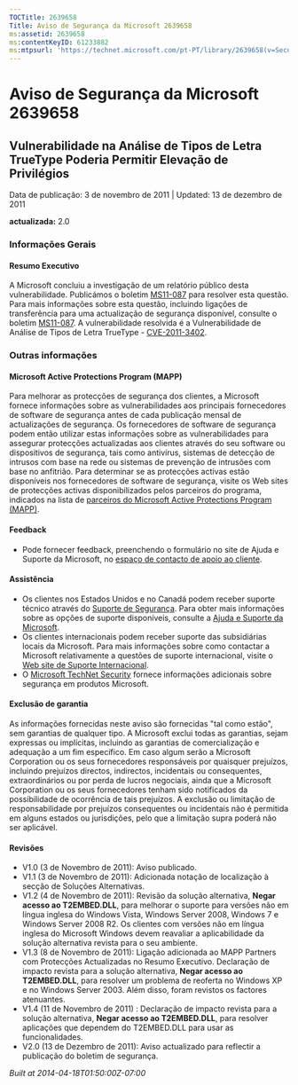 ```yaml
---
TOCTitle: 2639658
Title: Aviso de Segurança da Microsoft 2639658
ms:assetid: 2639658
ms:contentKeyID: 61233882
ms:mtpsurl: 'https://technet.microsoft.com/pt-PT/library/2639658(v=Security.10)'
---
```


Aviso de Segurança da Microsoft 2639658
=======================================

Vulnerabilidade na Análise de Tipos de Letra TrueType Poderia Permitir Elevação de Privilégios
----------------------------------------------------------------------------------------------

Data de publicação: 3 de novembro de 2011 | Updated: 13 de dezembro de 2011

**actualizada:** 2.0

### Informações Gerais

#### Resumo Executivo

A Microsoft concluiu a investigação de um relatório público desta vulnerabilidade. Publicámos o boletim [MS11-087](http://go.microsoft.com/fwlink/?linkid=233008) para resolver esta questão. Para mais informações sobre esta questão, incluindo ligações de transferência para uma actualização de segurança disponível, consulte o boletim [MS11-087](http://go.microsoft.com/fwlink/?linkid=233008). A vulnerabilidade resolvida é a Vulnerabilidade de Análise de Tipos de Letra TrueType - [CVE-2011-3402](http://www.cve.mitre.org/cgi-bin/cvename.cgi?name=cve-2011-3402).

### Outras informações

#### Microsoft Active Protections Program (MAPP)

Para melhorar as protecções de segurança dos clientes, a Microsoft fornece informações sobre as vulnerabilidades aos principais fornecedores de software de segurança antes de cada publicação mensal de actualizações de segurança. Os fornecedores de software de segurança podem então utilizar estas informações sobre as vulnerabilidades para assegurar protecções actualizadas aos clientes através do seu software ou dispositivos de segurança, tais como antivírus, sistemas de detecção de intrusos com base na rede ou sistemas de prevenção de intrusões com base no anfitrião. Para determinar se as protecções activas estão disponíveis nos fornecedores de software de segurança, visite os Web sites de protecções activas disponibilizados pelos parceiros do programa, indicados na lista de [parceiros do Microsoft Active Protections Program (MAPP)](http://go.microsoft.com/fwlink/?linkid=215201).

#### Feedback

-   Pode fornecer feedback, preenchendo o formulário no site de Ajuda e Suporte da Microsoft, no [espaço de contacto de apoio ao cliente](https://support.microsoft.com/common/survey.aspx?scid=sw;en;1257&showpage=1&ws=technet&sd=tech).

#### Assistência

-   Os clientes nos Estados Unidos e no Canadá podem receber suporte técnico através do [Suporte de Segurança](http://go.microsoft.com/fwlink/?linkid=21131). Para obter mais informações sobre as opções de suporte disponíveis, consulte a [Ajuda e Suporte da Microsoft](http://support.microsoft.com/).
-   Os clientes internacionais podem receber suporte das subsidiárias locais da Microsoft. Para mais informações sobre como contactar a Microsoft relativamente a questões de suporte internacional, visite o [Web site de Suporte Internacional](http://go.microsoft.com/fwlink/?linkid=21155).
-   O [Microsoft TechNet Security](http://go.microsoft.com/fwlink/?linkid=21132) fornece informações adicionais sobre segurança em produtos Microsoft.

#### Exclusão de garantia

As informações fornecidas neste aviso são fornecidas "tal como estão", sem garantias de qualquer tipo. A Microsoft exclui todas as garantias, sejam expressas ou implícitas, incluindo as garantias de comercialização e adequação a um fim específico. Em caso algum serão a Microsoft Corporation ou os seus fornecedores responsáveis por quaisquer prejuízos, incluindo prejuízos directos, indirectos, incidentais ou consequentes, extraordinários ou por perda de lucros negociais, ainda que a Microsoft Corporation ou os seus fornecedores tenham sido notificados da possibilidade de ocorrência de tais prejuízos. A exclusão ou limitação de responsabilidade por prejuízos consequentes ou incidentais não é permitida em alguns estados ou jurisdições, pelo que a limitação supra poderá não ser aplicável.

#### Revisões

-   V1.0 (3 de Novembro de 2011): Aviso publicado.
-   V1.1 (3 de Novembro de 2011): Adicionada notação de localização à secção de Soluções Alternativas.
-   V1.2 (4 de Novembro de 2011): Revisão da solução alternativa, **Negar acesso ao T2EMBED.DLL**, para melhorar o suporte para versões não em língua inglesa do Windows Vista, Windows Server 2008, Windows 7 e Windows Server 2008 R2. Os clientes com versões não em língua inglesa do Microsoft Windows devem reavaliar a aplicabilidade da solução alternativa revista para o seu ambiente.
-   V1.3 (8 de Novembro de 2011): Ligação adicionada ao MAPP Partners com Protecções Actualizadas no Resumo Executivo. Declaração de impacto revista para a solução alternativa, **Negar acesso ao T2EMBED.DLL**, para resolver um problema de reoferta no Windows XP e no Windows Server 2003. Além disso, foram revistos os factores atenuantes.
-   V1.4 (11 de Novembro de 2011) : Declaração de impacto revista para a solução alternativa, **Negar acesso ao T2EMBED.DLL**, para resolver aplicações que dependem do T2EMBED.DLL para usar as funcionalidades.
-   V2.0 (13 de Dezembro de 2011): Aviso actualizado para reflectir a publicação do boletim de segurança.

*Built at 2014-04-18T01:50:00Z-07:00*
